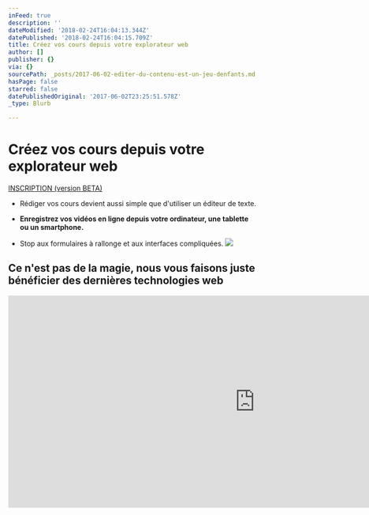 ```yaml
---
inFeed: true
description: ''
dateModified: '2018-02-24T16:04:13.344Z'
datePublished: '2018-02-24T16:04:15.709Z'
title: Créez vos cours depuis votre explorateur web
author: []
publisher: {}
via: {}
sourcePath: _posts/2017-06-02-editer-du-contenu-est-un-jeu-denfants.md
hasPage: false
starred: false
datePublishedOriginal: '2017-06-02T23:25:51.578Z'
_type: Blurb

---
```

# **Créez vos cours depuis votre explorateur web**
[INSCRIPTION (version BETA)][0]

* Rédiger vos cours devient aussi simple que d'utiliser un éditeur de texte.

* **Enregistrez vos vidéos en ligne depuis votre ordinateur, une tablette ou un smartphone.**

* Stop aux formulaires à rallonge et aux interfaces compliquées.
![](https://the-grid-user-content.s3-us-west-2.amazonaws.com/318d78ba-84c8-46b2-9480-ec84c9b4765b.png)

## **Ce n'est pas de la magie, nous vous faisons juste bénéficier des dernières technologies web**

<iframe src="https://cdn.embedly.com/widgets/media.html?src=https%3A%2F%2Fplayer.vimeo.com%2Fvideo%2F257274046&amp;dntp=1&amp;url=https%3A%2F%2Fvimeo.com%2F257274046&amp;image=https%3A%2F%2Fi.vimeocdn.com%2Fvideo%2F685158390_1280.jpg&amp;key=a715cf41cc93453ca338d350cd26f87b&amp;type=text%2Fhtml&amp;schema=vimeo" width="1000" height="430" scrolling="no" frameborder="0" allowfullscreen="" style=""></iframe>



[0]: https://go.crisp.chat/chat/embed/?website_id=903a424d-9434-4960-b384-dadb0ceaf312